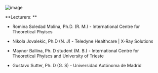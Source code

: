 ![image](https://github.com/user-attachments/assets/139a8777-9b6e-41df-a67c-dcf2a6cf18c5)


**Lecturers: **

- Romina Soledad Molina, Ph.D. (R. M.) - International Centre for Theoretical Phyiscs		

- Nikola Jovalekic, Ph.D (N. J) - Teledyne Healthcare | X-Ray Solutions 		

- Maynor Ballina, Ph. D student (M. B.) - International Centre for Theoretical Phyiscs and University of Trieste		

- Gustavo Sutter, Ph. D (G. S) - Universidad Autónoma de Madrid		
